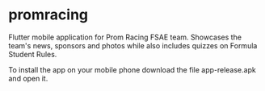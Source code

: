 # promracing

Flutter mobile application for Prom Racing FSAE team. Showcases the team's news, sponsors and photos while also includes quizzes on Formula Student Rules.

To install the app on your mobile phone download the file app-release.apk and open it.


